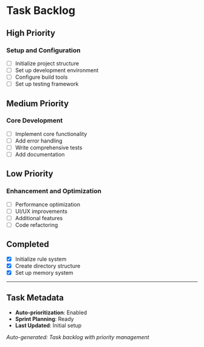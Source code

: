 # Task Backlog

## High Priority

### Setup and Configuration
- [ ] Initialize project structure
- [ ] Set up development environment
- [ ] Configure build tools
- [ ] Set up testing framework

## Medium Priority

### Core Development
- [ ] Implement core functionality
- [ ] Add error handling
- [ ] Write comprehensive tests
- [ ] Add documentation

## Low Priority

### Enhancement and Optimization
- [ ] Performance optimization
- [ ] UI/UX improvements
- [ ] Additional features
- [ ] Code refactoring

## Completed
- [x] Initialize rule system
- [x] Create directory structure
- [x] Set up memory system

---

## Task Metadata
- **Auto-prioritization**: Enabled
- **Sprint Planning**: Ready
- **Last Updated**: Initial setup

*Auto-generated: Task backlog with priority management* 